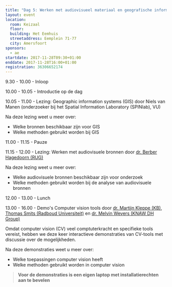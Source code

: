 ```yaml
---
title: "Dag 5: Werken met audiovisueel materiaal en geografische informatie"
layout: event
location:
  room: Keizaal
  floor:
  building: Het Eemhuis
  streetaddress: Eemplein 71-77
  city: Amersfoort
sponsors:
  - ae
startdate: 2017-11-28T09:30+01:00
enddate: 2017-11-28T16:00+01:00
registration: 36306652174
---
```


9.30 - 10.00 - Inloop

10.00 - 10.05 - Introductie op de dag

10.05 - 11.00 - Lezing: Geographic information systems (GIS) door Niels van Manen (onderzoeker bij het Spatial Information Laboratory (SPINlab), VU)

Na deze lezing weet u meer over:

- Welke bronnen beschikbaar zijn voor GIS
- Welke methoden gebruikt worden bij GIS

11.00 - 11.15 - Pauze

11.15 - 12.00 - Lezing: Werken met audiovisuele bronnen door [dr. Berber Hagedoorn (RUG)](https://dhclinics.github.io/assets/presentations/DHCLINICS_20171128_BerberHagedoorn.pdf)  

Na deze lezing weet u meer over:

- Welke audiovisuele bronnen beschikbaar zijn voor onderzoek
- Welke methoden gebruikt worden bij de analyse van audiovisuele bronnen

12.00 - 13.00 - Lunch

13.00 - 16.00 - Demo's Computer vision tools door [dr. Martijn Kleppe (KB)](https://dhclinics.github.io/assets/presentations/DHClinics20171128_MartijnKleppe_klein.pdf), [Thomas Smits (Radboud Universiteit)](https://dhclinics.github.io/assets/presentations/DHClinics20171128_ThomasSmits.pdf) en [dr. Melvin Wevers (KNAW DH Group)](https://dhclinics.github.io/assets/presentations/DHClinics20171128_MelvinWevers.pdf)

Omdat computer vision (CV) veel comptuterkracht en specifieke tools vereist, hebben we deze keer interactieve demonstraties van CV-tools met discussie over de mogelijkheden.

Na deze demonstraties weet u meer over:

- Welke toepassingen computer vision heeft
- Welke methoden gebruikt worden in computer vision

> **Voor de demonstraties is een eigen laptop met installatierechten aan te bevelen**
